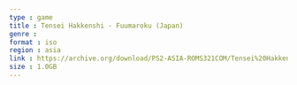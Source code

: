 ```yaml
---
type : game
title : Tensei Hakkenshi - Fuumaroku (Japan)
genre : 
format : iso
region : asia
link : https://archive.org/download/PS2-ASIA-ROMS321COM/Tensei%20Hakkenshi%20-%20Fuumaroku%20%28Japan%29.7z
size : 1.0GB
---
```

